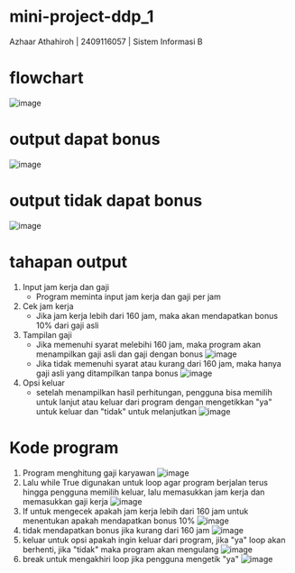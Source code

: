 # mini-project-ddp_1
Azhaar Athahiroh | 2409116057 | Sistem Informasi B
# flowchart
![image](https://github.com/user-attachments/assets/2ad3c4d6-72ca-44ef-abf1-2e9b956085a5)
# output dapat bonus
![image](https://github.com/user-attachments/assets/9bb31414-53d6-4fb3-a06b-af18d7c9cfb8)
# output tidak dapat bonus
![image](https://github.com/user-attachments/assets/f3f63b33-6816-4bfa-b7f5-8e0e3c637626)
# tahapan output
1. Input jam kerja dan gaji
   - Program meminta input jam kerja dan gaji per jam
2. Cek jam kerja
   - Jika jam kerja lebih dari 160 jam, maka akan mendapatkan bonus 10% dari gaji asli
3. Tampilan gaji
   - Jika memenuhi syarat melebihi 160 jam, maka program akan menampilkan gaji asli dan gaji dengan bonus
     ![image](https://github.com/user-attachments/assets/250bb34a-4b88-4301-9978-f21962b60812)
   - Jika tidak memenuhi syarat atau kurang dari 160 jam, maka hanya gaji asli yang ditampilkan tanpa bonus
     ![image](https://github.com/user-attachments/assets/8209dbe9-663f-411a-b519-9d302821096a)
4. Opsi keluar
   - setelah menampilkan hasil perhitungan, pengguna bisa memilih untuk lanjut atau keluar dari program dengan mengetikkan "ya" untuk keluar dan "tidak" untuk melanjutkan
     ![image](https://github.com/user-attachments/assets/205d1d14-f08b-43ec-8b23-17ae5b5c77de)
# Kode program
1. Program menghitung gaji karyawan
   ![image](https://github.com/user-attachments/assets/4e79b1e1-a3f3-4898-bc50-f25f65af974d)
2. Lalu while True digunakan untuk loop agar program berjalan terus hingga pengguna memilih keluar, lalu memasukkan jam kerja dan memasukkan gaji kerja
   ![image](https://github.com/user-attachments/assets/46b6a8ba-d550-4e79-b11d-17cc9cc7e08f)
3. If untuk mengecek apakah jam kerja lebih dari 160 jam untuk menentukan apakah mendapatkan bonus 10%
   ![image](https://github.com/user-attachments/assets/76e6d7a4-2e9c-43a1-94ab-727886236387)
4. tidak mendapatkan bonus jika kurang dari 160 jam
   ![image](https://github.com/user-attachments/assets/9108ac97-74c8-428f-b5dc-18e1dc441cfd)
5. keluar untuk opsi apakah ingin keluar dari program, jika "ya" loop akan berhenti, jika "tidak" maka program akan mengulang
   ![image](https://github.com/user-attachments/assets/b70d6508-5d18-4e22-9aea-3f52eb72b192)
6. break untuk mengakhiri loop jika pengguna mengetik "ya"
   ![image](https://github.com/user-attachments/assets/fb75b75f-4d17-47cd-89f2-942429e0bdc8)
